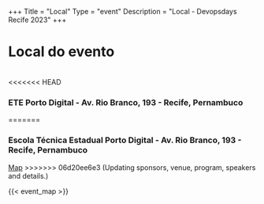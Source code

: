 +++
Title = "Local"
Type = "event"
Description = "Local - Devopsdays Recife 2023"
+++

<p></p>

<h1>Local do evento</h1>
<br>
<<<<<<< HEAD
<h3><strong>ETE Porto Digital - Av. Rio Branco, 193 - Recife, Pernambuco</strong></h3>
=======
<h3><strong>Escola Técnica Estadual Porto Digital - Av. Rio Branco, 193 - Recife, Pernambuco</strong></h3>
<a href="https://maps.app.goo.gl/WrWrvvcrNzC6kj8NA">Map</a>
>>>>>>> 06d20ee6e3 (Updating sponsors, venue, program, speakers and details.)


{{< event_map >}}   

<p></p>
